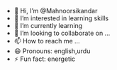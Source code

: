 - 👋 Hi, I’m @Mahnoorsikandar
- 👀 I’m interested in learning skills
- 🌱 I’m currently learning 
- 💞️ I’m looking to collaborate on ...
- 📫 How to reach me ...
- 😄 Pronouns: english,urdu
- ⚡ Fun fact: energetic

<!---
Mahnoorsikandar/Mahnoorsikandar is a ✨ special ✨ repository because its `README.md` (this file) appears on your GitHub profile.
You can click the Preview link to take a look at your changes.
--->

